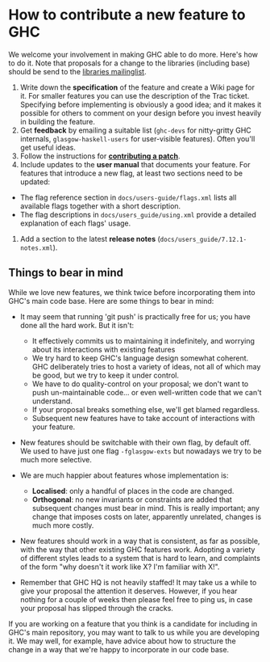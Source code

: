 # How to contribute a new feature to GHC


We welcome your involvement in making GHC able to do more. Here's how to do it. Note that proposals for a change to the libraries (including base) should be send to the [ libraries mailinglist](http://haskell.org/haskellwiki/Library_submissions).

1. Write down the **specification** of the feature and create a Wiki page for it. For smaller features you can use the description of the Trac ticket.  Specifying before implementing is obviously a good idea; and it makes it possible for others to comment on your design before you invest heavily in building the feature.  
1. Get **feedback** by emailing a suitable list (`ghc-devs` for nitty-gritty GHC internals, `glasgow-haskell-users` for user-visible features).  Often you'll get useful ideas.  
1. Follow the instructions for **[contributing a patch](working-conventions/fixing-bugs)**.  
1. Include updates to the **user manual** that documents your feature. For features that introduce a new flag, at least two sections need to be updated:

  - The flag reference section in `docs/users-guide/flags.xml` lists all available flags together with a short description.
  - The flag descriptions in `docs/users_guide/using.xml` provide a detailed explanation of each flags' usage. 
1. Add a section to the latest **release notes** (`docs/users_guide/7.12.1-notes.xml`).

## Things to bear in mind


While we love new features, we think twice before incorporating them into GHC's main code base. Here are some things to bear in mind:
 

- It may seem that running 'git push' is practically free for us; you have done all the hard work.  But it isn't:

  - It effectively commits us to maintaining it indefinitely, and worrying about its interactions with existing features
  - We try hard to keep GHC's language design somewhat coherent.  GHC deliberately tries to host a variety of ideas, not all of which may be good, but we try to keep it under control.
  - We have to do quality-control on your proposal; we don't want to push un-maintainable code... or even well-written code that we can't understand.
  - If your proposal breaks something else, we'll get blamed regardless.  
  - Subsequent new features have to take account of interactions with your feature.

- New features should be switchable with their own flag, by default off.  We used to have just one flag `-fglasgow-exts` but nowadays we try to be much more selective.

- We are much happier about features whose implementation is:   

  - **Localised**: only a handful of places in the code are changed.
  - **Orthogonal**: no new invariants or constraints are added that subsequent changes must bear in mind. This is really important; any change that imposes costs on later, apparently unrelated, changes is much more costly. 

- New features should work in a way that is consistent, as far as possible, with the way that other
  existing GHC features work.  Adopting a variety of different styles leads to a
  system that is hard to learn, and complaints of the form "why doesn't it work like X?
  I'm familiar with X!".

- Remember that GHC HQ is not heavily staffed!  It may take us a while to give your proposal the attention it deserves. However, if you hear nothing for a couple of weeks then please feel free to ping us, in case your proposal has slipped through the cracks.


If you are working on a feature that you think is a candidate for including in GHC's main repository, you may want to talk to us while you are developing it.  We may well, for example, have advice about how to structure the change in a way that we're happy to incorporate in our code base.
